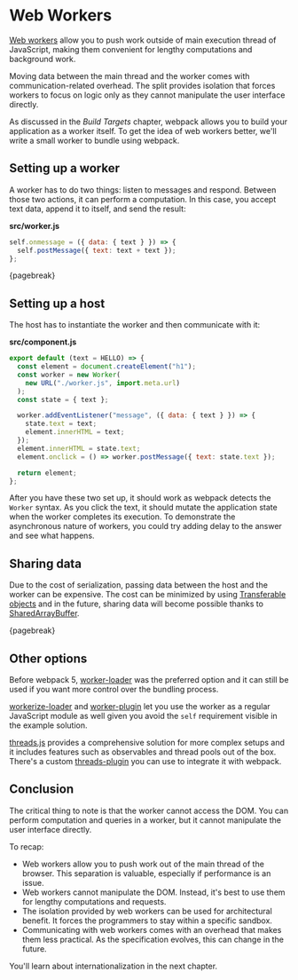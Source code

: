 # Web Workers

[Web workers](https://developer.mozilla.org/en-US/docs/Web/API/Web_Workers_API) allow you to push work outside of main execution thread of JavaScript, making them convenient for lengthy computations and background work.

Moving data between the main thread and the worker comes with communication-related overhead. The split provides isolation that forces workers to focus on logic only as they cannot manipulate the user interface directly.

As discussed in the _Build Targets_ chapter, webpack allows you to build your application as a worker itself. To get the idea of web workers better, we'll write a small worker to bundle using webpack.

## Setting up a worker

A worker has to do two things: listen to messages and respond. Between those two actions, it can perform a computation. In this case, you accept text data, append it to itself, and send the result:

**src/worker.js**

```javascript
self.onmessage = ({ data: { text } }) => {
  self.postMessage({ text: text + text });
};
```

{pagebreak}

## Setting up a host

The host has to instantiate the worker and then communicate with it:

**src/component.js**

```javascript
export default (text = HELLO) => {
  const element = document.createElement("h1");
  const worker = new Worker(
    new URL("./worker.js", import.meta.url)
  );
  const state = { text };

  worker.addEventListener("message", ({ data: { text } }) => {
    state.text = text;
    element.innerHTML = text;
  });
  element.innerHTML = state.text;
  element.onclick = () => worker.postMessage({ text: state.text });

  return element;
};
```

After you have these two set up, it should work as webpack detects the `Worker` syntax. As you click the text, it should mutate the application state when the worker completes its execution. To demonstrate the asynchronous nature of workers, you could try adding delay to the answer and see what happens.

## Sharing data

Due to the cost of serialization, passing data between the host and the worker can be expensive. The cost can be minimized by using [Transferable objects](https://developer.mozilla.org/en-US/docs/Web/API/Web_Workers_API/Using_web_workers#Passing_data_by_transferring_ownershi) and in the future, sharing data will become possible thanks to [SharedArrayBuffer](https://developer.mozilla.org/en-US/docs/Web/JavaScript/Reference/Global_Objects/SharedArrayBuffer).

{pagebreak}

## Other options

Before webpack 5, [worker-loader](https://www.npmjs.com/package/worker-loader) was the preferred option and it can still be used if you want more control over the bundling process.

[workerize-loader](https://www.npmjs.com/package/workerize-loader) and [worker-plugin](https://www.npmjs.com/package/worker-plugin) let you use the worker as a regular JavaScript module as well given you avoid the `self` requirement visible in the example solution.

[threads.js](https://threads.js.org/) provides a comprehensive solution for more complex setups and it includes features such as observables and thread pools out of the box. There's a custom [threads-plugin](https://github.com/andywer/threads-plugin) you can use to integrate it with webpack.

## Conclusion

The critical thing to note is that the worker cannot access the DOM. You can perform computation and queries in a worker, but it cannot manipulate the user interface directly.

To recap:

- Web workers allow you to push work out of the main thread of the browser. This separation is valuable, especially if performance is an issue.
- Web workers cannot manipulate the DOM. Instead, it's best to use them for lengthy computations and requests.
- The isolation provided by web workers can be used for architectural benefit. It forces the programmers to stay within a specific sandbox.
- Communicating with web workers comes with an overhead that makes them less practical. As the specification evolves, this can change in the future.

You'll learn about internationalization in the next chapter.
